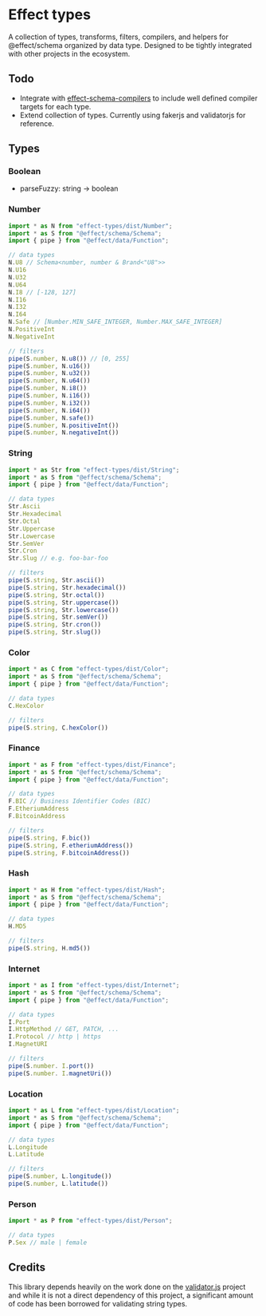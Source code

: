 # Effect types

A collection of types, transforms, filters, compilers, and helpers for @effect/schema 
organized by data type. Designed to be tightly integrated with other projects in the ecosystem.

## Todo
- Integrate with [effect-schema-compilers](https://github.com/jessekelly881/effect-schema-compilers) to include well defined compiler targets for each type. 
- Extend collection of types. Currently using fakerjs and validatorjs for reference. 

## Types

### Boolean

- parseFuzzy: string -> boolean

### Number

```ts
import * as N from "effect-types/dist/Number";
import * as S from "@effect/schema/Schema";
import { pipe } from "@effect/data/Function";

// data types
N.U8 // Schema<number, number & Brand<"U8">>
N.U16
N.U32
N.U64
N.I8 // [-128, 127]
N.I16
N.I32
N.I64
N.Safe // [Number.MIN_SAFE_INTEGER, Number.MAX_SAFE_INTEGER]
N.PositiveInt
N.NegativeInt

// filters
pipe(S.number, N.u8()) // [0, 255]
pipe(S.number, N.u16())
pipe(S.number, N.u32())
pipe(S.number, N.u64())
pipe(S.number, N.i8())
pipe(S.number, N.i16())
pipe(S.number, N.i32())
pipe(S.number, N.i64())
pipe(S.number, N.safe())
pipe(S.number, N.positiveInt())
pipe(S.number, N.negativeInt())
```

### String

```ts
import * as Str from "effect-types/dist/String";
import * as S from "@effect/schema/Schema";
import { pipe } from "@effect/data/Function";

// data types
Str.Ascii 
Str.Hexadecimal
Str.Octal
Str.Uppercase
Str.Lowercase
Str.SemVer
Str.Cron
Str.Slug // e.g. foo-bar-foo

// filters
pipe(S.string, Str.ascii())
pipe(S.string, Str.hexadecimal())
pipe(S.string, Str.octal())
pipe(S.string, Str.uppercase())
pipe(S.string, Str.lowercase())
pipe(S.string, Str.semVer())
pipe(S.string, Str.cron())
pipe(S.string, Str.slug())
```

### Color

```ts
import * as C from "effect-types/dist/Color";
import * as S from "@effect/schema/Schema";
import { pipe } from "@effect/data/Function";

// data types
C.HexColor

// filters
pipe(S.string, C.hexColor())
```

### Finance

```ts
import * as F from "effect-types/dist/Finance";
import * as S from "@effect/schema/Schema";
import { pipe } from "@effect/data/Function";

// data types
F.BIC // Business Identifier Codes (BIC)
F.EtheriumAddress
F.BitcoinAddress

// filters
pipe(S.string, F.bic())
pipe(S.string, F.etheriumAddress())
pipe(S.string, F.bitcoinAddress())
```


### Hash

```ts
import * as H from "effect-types/dist/Hash";
import * as S from "@effect/schema/Schema";
import { pipe } from "@effect/data/Function";

// data types
H.MD5

// filters
pipe(S.string, H.md5())
```

### Internet 

```ts
import * as I from "effect-types/dist/Internet";
import * as S from "@effect/schema/Schema";
import { pipe } from "@effect/data/Function";

// data types
I.Port
I.HttpMethod // GET, PATCH, ...
I.Protocol // http | https
I.MagnetURI

// filters
pipe(S.number. I.port())
pipe(S.number. I.magnetUri())
```

### Location

```ts
import * as L from "effect-types/dist/Location";
import * as S from "@effect/schema/Schema";
import { pipe } from "@effect/data/Function";

// data types
L.Longitude
L.Latitude

// filters
pipe(S.number, L.longitude())
pipe(S.number, L.latitude())
```

### Person

```ts
import * as P from "effect-types/dist/Person";

// data types
P.Sex // male | female
```

## Credits
This library depends heavily on the work done on the [validator.js](https://github.com/validatorjs/validator.js) project and while it is not a direct dependency of this project, a significant amount of code has been borrowed for validating string types. 
